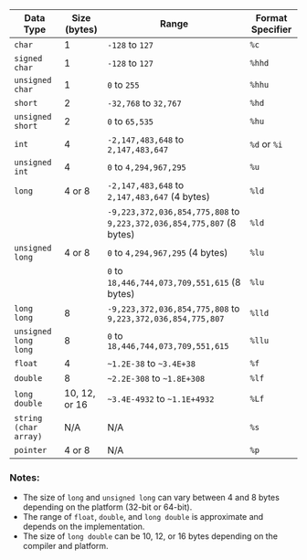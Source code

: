 | Data Type             | Size (bytes)  | Range                                                                 | Format Specifier |
| --------------------- | ------------- | --------------------------------------------------------------------- | ---------------- |
| `char`                | 1             | `-128` to `127`                                                       | `%c`             |
| `signed char`         | 1             | `-128` to `127`                                                       | `%hhd`           |
| `unsigned char`       | 1             | `0` to `255`                                                          | `%hhu`           |
| `short`               | 2             | `-32,768` to `32,767`                                                 | `%hd`            |
| `unsigned short`      | 2             | `0` to `65,535`                                                       | `%hu`            |
| `int`                 | 4             | `-2,147,483,648` to `2,147,483,647`                                   | `%d` or `%i`     |
| `unsigned int`        | 4             | `0` to `4,294,967,295`                                                | `%u`             |
| `long`                | 4 or 8        | `-2,147,483,648` to `2,147,483,647` (4 bytes)                         | `%ld`            |
|                       |               | `-9,223,372,036,854,775,808` to `9,223,372,036,854,775,807` (8 bytes) | `%ld`            |
| `unsigned long`       | 4 or 8        | `0` to `4,294,967,295` (4 bytes)                                      | `%lu`            |
|                       |               | `0` to `18,446,744,073,709,551,615` (8 bytes)                         | `%lu`            |
| `long long`           | 8             | `-9,223,372,036,854,775,808` to `9,223,372,036,854,775,807`           | `%lld`           |
| `unsigned long long`  | 8             | `0` to `18,446,744,073,709,551,615`                                   | `%llu`           |
| `float`               | 4             | `~1.2E-38` to `~3.4E+38`                                              | `%f`             |
| `double`              | 8             | `~2.2E-308` to `~1.8E+308`                                            | `%lf`            |
| `long double`         | 10, 12, or 16 | `~3.4E-4932` to `~1.1E+4932`                                          | `%Lf`            |
| `string (char array)` | N/A           | N/A                                                                   | `%s`             |
| `pointer`             | 4 or 8        | N/A                                                                   | `%p`             |

### Notes:

- The size of `long` and `unsigned long` can vary between 4 and 8 bytes depending on the platform (32-bit or 64-bit).
- The range of `float`, `double`, and `long double` is approximate and depends on the implementation.
- The size of `long double` can be 10, 12, or 16 bytes depending on the compiler and platform.
